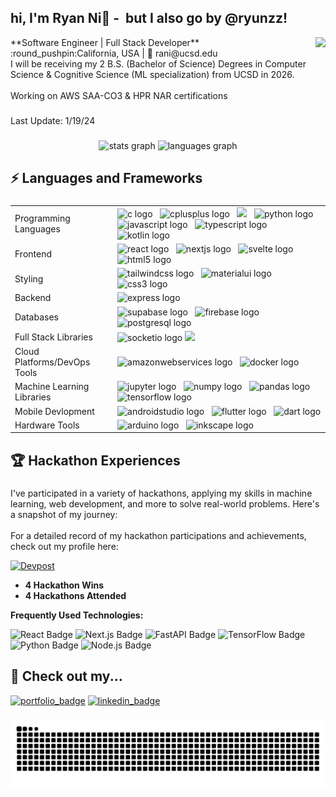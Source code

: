 <h2 align="left">hi, I'm Ryan Ni👋 - ‎ but I also go by @ryunzz!</h2>

<div align="center">
  <img align="right" height="150" src="https://ryan-ni.vercel.app/ryan.jpg"  />
  
  <div align="left">
    **Software Engineer | Full Stack Developer**
    <br>
    :round_pushpin:California,‎ ‎USA‎‎ ‎| 📧 rani@ucsd.edu
    <br>
    I will be receiving my 2 B.S. (Bachelor of Science) Degrees in Computer Science & Cognitive Science (ML specialization) from UCSD in 2026. <br><br>Working on AWS SAA-CO3 & HPR NAR certifications
  </div>
</div>


###

<p align="left">Last Update: 1/19/24</p>

###

<div align="center">
  <img src="https://github-readme-stats.vercel.app/api?username=ryunzz&hide_title=false&hide_rank=true&show_icons=true&include_all_commits=false&count_private=true&disable_animations=false&theme=discord_old_blurple&locale=en&hide_border=false&custom_title=Ryan%20Ni's%20Github%20Stats" height="150" alt="stats graph"  />
  <img src="https://github-readme-stats.vercel.app/api/top-langs?username=ryunzz&locale=en&hide_title=false&layout=compact&card_width=320&langs_count=6&theme=discord_old_blurple&hide_border=false&custom_title=Most%20Used%20Language%20(By%20File%20Size)" height="150" alt="languages graph"  />
</div>

###

<h2 align="left">⚡ Languages and Frameworks</h2>

###
<table>
  <tr>
    <td>Programming Languages</td>
      <td>
          <img src="https://img.shields.io/badge/C-A8B9CC?logo=c&logoColor=black&style=for-the-badge" height="22" alt="c logo"  />
          <img width="4" />
          <img src="https://img.shields.io/badge/C++-00599C?logo=cplusplus&logoColor=white&style=for-the-badge" height="22" alt="cplusplus logo"  />
          <img width="4" />
          <img src="https://img.shields.io/badge/Java-%23ED8B00.svg?style=flat-square&logo=openjdk&logoColor=white"/>
          <img width="4" />
          <img src="https://img.shields.io/badge/Python-3776AB?logo=python&logoColor=white&style=for-the-badge" height="22" alt="python logo"  />
          <img width="4" />
          <img src="https://img.shields.io/badge/JavaScript-F7DF1E?logo=javascript&logoColor=black&style=for-the-badge" height="22" alt="javascript logo"  />
          <img width="4" />
          <img src="https://img.shields.io/badge/TypeScript-3178C6?logo=typescript&logoColor=white&style=for-the-badge" height="22" alt="typescript logo"  />
          <img width="4" />
          <img src="https://img.shields.io/badge/Kotlin-7F52FF?logo=kotlin&logoColor=white&style=for-the-badge" height="22" alt="kotlin logo"  />
      </td>
  </tr>
  <tr>
    <td>Frontend</td>
    <td>
      <img src="https://img.shields.io/badge/React-61DAFB?logo=react&logoColor=black&style=for-the-badge" height="22" alt="react logo"  />
      <img width="4" />
      <img src="https://img.shields.io/badge/Next.js-000000?logo=nextdotjs&logoColor=white&style=for-the-badge" height="22" alt="nextjs logo"  />
      <img width="4" />
      <img src="https://img.shields.io/badge/Svelte-FF3E00?logo=svelte&logoColor=white&style=for-the-badge" height="22" alt="svelte logo"  />
      <img width="4" />
      <img src="https://img.shields.io/badge/HTML5-E34F26?logo=html5&logoColor=white&style=for-the-badge" height="22" alt="html5 logo"  />
    </td>
  </tr>
  <tr>
    <td>Styling</td>
    <td>
      <img src="https://img.shields.io/badge/Tailwind CSS-06B6D4?logo=tailwindcss&logoColor=black&style=for-the-badge" height="22" alt="tailwindcss logo"  />
      <img width="4" />
      <img src="https://img.shields.io/badge/MUI-007FFF?logo=mui&logoColor=white&style=for-the-badge" height="22" alt="materialui logo"  />
      <img width="4" />
      <img src="https://img.shields.io/badge/CSS3-1572B6?logo=css3&logoColor=white&style=for-the-badge" height="22" alt="css3 logo"  />
    </td>
  </tr>
  <tr>
    <td>Backend</td>
    <td>
      <img src="https://img.shields.io/badge/Express-000000?logo=express&logoColor=white&style=for-the-badge" height="22" alt="express logo"  />
    </td>
  </tr>
  <tr>
    <td>Databases</td>
    <td>
      <img src="https://img.shields.io/badge/SupaBase-4169E1?logo=supabase&logoColor=white&style=for-the-badge" height="22" alt="supabase logo"  />
      <img width="4" />
      <img src="https://img.shields.io/badge/Firebase-FFCA28?logo=firebase&logoColor=black&style=for-the-badge" height="22" alt="firebase logo"  />
      <img width="4" />
      <img src="https://img.shields.io/badge/PostgreSQL-4169E1?logo=postgresql&logoColor=white&style=for-the-badge" height="22" alt="postgresql logo"  />
    </td>
  </tr>
  <tr>
    <td >Full Stack Libraries</td>
    <td>
      <img src="https://img.shields.io/badge/Socket.io-010101?logo=socketdotio&logoColor=white&style=for-the-badge" height="22" alt="socketio logo"  />
      <img src="https://img.shields.io/badge/OpenAPI-6BA539?style=flat-square&logo=openapi-initiative&logoColor=white"/>
    </td>
  </tr>
  <tr>
    <td >Cloud Platforms/DevOps Tools</td>
    <td>
      <img src="https://img.shields.io/badge/Amazon AWS-232F3E?logo=amazonaws&logoColor=white&style=for-the-badge" height="22" alt="amazonwebservices logo"  />
      <img width="4" />
      <img src="https://img.shields.io/badge/Docker-2496ED?logo=docker&logoColor=white&style=for-the-badge" height="22" alt="docker logo"  />
     </td>
  </tr>
  <tr>
    <td>Machine Learning Libraries</td>
    <td>
      <img src="https://img.shields.io/badge/Jupyter-F37626?logo=jupyter&logoColor=black&style=for-the-badge" height="22" alt="jupyter logo"  />
      <img width="4" />
      <img src="https://img.shields.io/badge/NumPy-013243?logo=numpy&logoColor=white&style=for-the-badge" height="22" alt="numpy logo"  />
      <img width="4" />
      <img src="https://img.shields.io/badge/pandas-150458?logo=pandas&logoColor=white&style=for-the-badge" height="22" alt="pandas logo"  />
      <img width="4" />
      <img src="https://img.shields.io/badge/TensorFlow-FF6F00?logo=tensorflow&logoColor=black&style=for-the-badge" height="22" alt="tensorflow logo"  />
    </td>
  </tr>
  <tr>
    <td>Mobile Devlopment</td>
    <td>
      <img src="https://img.shields.io/badge/Android Studio-3DDC84?logo=androidstudio&logoColor=black&style=for-the-badge" height="22" alt="androidstudio logo"  />
      <img width="4" />
      <img src="https://img.shields.io/badge/Flutter-02569B?logo=flutter&logoColor=white&style=for-the-badge" height="22" alt="flutter logo"  />
      <img width="4" />
      <img src="https://img.shields.io/badge/Dart-0175C2?logo=dart&logoColor=white&style=for-the-badge" height="22" alt="dart logo"  />
    </td>
  </tr>
  <tr>
    <td>Hardware Tools</td>
    <td>
      <img src="https://img.shields.io/badge/Arduino-00979D?logo=arduino&logoColor=white&style=for-the-badge" height="22" alt="arduino logo"  />
      <img width="4" />
      <img src="https://img.shields.io/badge/Inkscape-000000?logo=inkscape&logoColor=white&style=for-the-badge" height="22" alt="inkscape logo"  />
    </td>
  </tr>
</table>

###

<h2 align="left">🏆 Hackathon Experiences</h2>

###

<p align="left">I've participated in a variety of hackathons, applying my skills in machine learning, web development, and more to solve real-world problems. Here's a snapshot of my journey:<br><br>For a detailed record of my hackathon participations and achievements, check out my profile here:

[![Devpost](https://img.shields.io/badge/Devpost-Profile-003E54?style=flat-square&logo=devpost&logoColor=white)](https://devpost.com/ryan-ni)

- **4 Hackathon Wins**
- **4 Hackathons Attended**

**Frequently Used Technologies:**

![React Badge](https://img.shields.io/badge/React-20232A?style=flat-square&logo=react&logoColor=61DAFB)
![Next.js Badge](https://img.shields.io/badge/Next.js-000000?style=flat-square&logo=next.js&logoColor=white)
![FastAPI Badge](https://img.shields.io/badge/FastAPI-009688?style=flat-square&logo=fastapi&logoColor=white)
![TensorFlow Badge](https://img.shields.io/badge/TensorFlow-FF6F00?style=flat-square&logo=tensorflow&logoColor=white)
![Python Badge](https://img.shields.io/badge/Python-3776AB?style=flat-square&logo=python&logoColor=yellow)
![Node.js Badge](https://img.shields.io/badge/Node.js-43853D?style=flat-square&logo=node.js&logoColor=white)

###

<h2 align="left">👀 Check out my...</h2>

[![portfolio_badge]](https://ryan-ni.vercel.app)
[![linkedin_badge]](https://linkedin.com/in/ryan-ni)

###

<img src="https://raw.githubusercontent.com/ryunzz/ryunzz/output/snake.svg" alt="Snake animation" />


<!-- Badges -->
[portfolio_badge]: https://img.shields.io/badge/Portfolio%20Website-%230077B5.svg?style=flat-square&logo=buffer&logoColor=white
[linkedin_badge]: https://img.shields.io/badge/LinkedIn-%230077B5.svg?style=flat-square&logo=linkedin&logoColor=white
